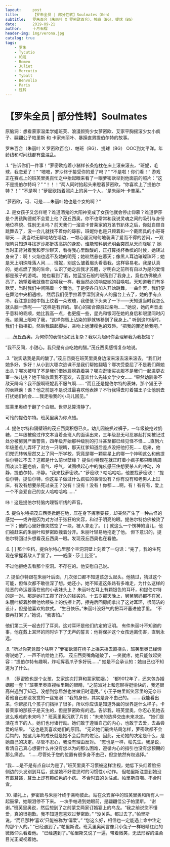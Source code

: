 ```yaml
---
layout:     post
title:      【罗朱全员 | 部分性转】Soulmates（Gen）
subtitle:   罗朱百合（朱丽叶 X 罗密欧百合）、帕班（BG）、提球（BG）
date:       2019-09-21
author:     十月石榴
header-img: img/verona.jpg
catalog: true
tags:
    - 罗朱
    - Tycutio
    - 帕班
    - Romeo
    - Juliet
    - Mercutio
    - Tybalt
    - Benvolio
    - Paris
    - 性转
---
```


# 【罗朱全员 | 部分性转】Soulmates

原脑洞：想看蒙家温柔学姐班芙、浪漫颜狗少女萝密欧、艾家平胸摇滚少女小疯子、翩翩公子帕里斯 和 卡家朱丽叶、暴躁直男提伯尔特的故事。

罗朱百合（朱丽叶 X 罗密欧百合）、帕班（BG）、提球（BG）
OOC到太平洋。年龄线和时间线都有些混乱。


.1.
“告诉你们一件事！”萝密欧抱着小猪样长条抱枕在床上滚来滚去，“班妮，毛球，我恋爱了！”
“嗯嗯，罗沙终于接受你的爱了吗？”
“不是啦！你们看！”
游戏正在赛点上的班芙里奥百忙之中抬起眼来看了一眼萝密欧举到他面前的照片：“这不是提伯尔特吗？”
“！！！”两人同时抬起头来瞪着萝密欧，“你喜欢上了提伯尔特？！”
“不是啊！”萝密欧指着照片上的另一个人，“是朱丽叶·卡普莱。”

“萝密欧，可、可是……朱丽叶她也是个女的啊？”

.2.
是女孩子又怎样呢？难道酒鬼的大阳神变成了女孩他就会停止仰慕？难道伊莎是个男孩陶德就不会爱上他？茂丘西奥，你不也常常和我说灵魂之间的吸引与身份地位样貌、性别无关吗？前天我们一溜进卡普莱家的万圣节趴体之后，你就自顾自跳舞去了，没一会儿就找不着你的踪影，班妮你也是只顾着和一个戴面具的小哥哥聊天……我当时无聊地站在墙边，一颗心里沉甸甸地装满了爱而不得的苦闷，一双眼睛只知道寻找罗沙那挺拔高挑的身影，谁能预料到光明会突然从天而降呢？
她当时正背对着我和罗沙聊天，看得我心里酸酸的，正打算找杯香槟的时候，她转过身来了：啊！火焰也远不及她的明亮；她皎然悬在暮天；像黑人耳边璀璨珠环；她是天上明珠降落人间……
班妮，别这么皱着眉头看着我，这样容易老。我是认真的，她点燃了我的生命，认识了她之后我才苏醒，才明白之前所有自以为是的爱情都是孩子的游戏。
她也看到了我，她蓝宝石般的眼落到了我身上，竟也仿佛被点亮了，她望着我就像在召唤我一样，我当然必须响应她的召唤啦。天知道我们有多默契，当时我们中间隔着一个舞池，于是便各自加入开始跳舞，一曲作罢，我们便在舞池中央相遇啦。
然后我们便手拉着手溜到没有人的露台上去了，她的手有点冷，我注意到她中指上纹着一朵玫瑰，我便低下头亲了一下——天知道当时我怎么就头脑一热呢——“这样是有罪的。掌心的密合原胜过亲吻……”她说，她的声音出乎意料的乖顺，她比我高一点，也更瘦一些，星光和银河在她的身后和眼里同时闪烁。她阖上眼吻了我，“这样你唇上沾染的罪就转移到了我身上。”
听到这句话时，我们十指相扣。然后我踮起脚尖，亲吻上她薄樱色的双唇。“把我的罪还给我吧。”

……茂丘西奥，为何你的表情也如此复杂？我以为起码你会理解我为我祝福？

“我不反同，小甜心。我只是有点吃她的醋。”茂丘西奥感情复杂地说。

.3.
“说实话我是真的酸了。”茂丘西奥在班芙里奥身边滚来滚去滚来滚去，“我们对她多好，多好！从小到大哪次逃课不是我们帮她翻墙？哪次受委屈了不是我们帮她出头？哪次被甩了不是我们借她肩膀靠着哭？哪次逛街买衣服不是我们一起进更衣室一块儿挑？她干嘛放着我不喜欢，去喜欢什么先锋文学少女……
“果然幼驯染不敌天降吗？我不服啊班妮我不服气啊……
“而且还是提伯尔特的表妹，那个猫王子的表妹诶！诶？他之前是不是说过最喜欢他表妹？不行我得去盯着猫王子让他别去打扰她们约会……我走啦我的小鸟儿回见。”

班芙里奥终于翻了个白眼。世界总算清静了。

可怜的提伯尔特。班芙里奥为你点蜡。

.4.
提伯尔特和隔壁班的茂丘西奥积怨已久。幼儿园被扒过裤子，一年级被抢过奶糖，二年级被偷过作文本当着全班人的面读出来，三年级忍无可忍暴起打架被记过处分被舅舅严重警告，四年级开始那种级别的打斗甚至都已经见怪不怪……直到六年级差点儿弄坏了对方一只眼睛，那天红爹知道后差点没把他打死……
后来，他们兜兜转转居然又上了同一所学校，究竟是哪一颗星星上的哪一个神明这么和他提伯尔特过不去？这都是什么前世孽缘？
提伯尔特现在就正盯着小疯子那只眼睛周围淡淡半圈疤痕，吸气、呼气，试图唤起心中的愧疚感压住想要杀人的冲动，冷静，提伯尔特，冷静。“我来找萝密欧。”
“萝密欧？哈哈哈哈，他要找萝密欧！
“提伯尔特，提伯尔特，你这辈子做过什么疯狂的事情没有？你有没有和老男人上过床，有没有想要杀死过亲王？没有！没有！没有！你都……啊，有！有有有，爱上一个不会爱自己的女人哈哈哈哈……”

咔！这是提伯尔特脑内理智断线的声音。

.5.
提伯尔特把茂丘西奥掀翻在地，压在身下挥拳要揍，却突然产生了一种古怪的感觉——或许是因为对方过于张狂的笑容，和过于明亮的眼。提伯尔特仿佛被烫了一下；他的心里好像突然空了一块，被人拿走了。
[ ]
就这么一个愣神的当儿，他们被赶来的朱丽叶和萝密欧拽着分开。朱丽叶轻易地拖走了他。
但下意识的，提伯尔特回过头想看茂丘西奥一眼。发现茂丘西奥也在看他。

.6.
[ ]
那个空档，提伯尔特心里那个空洞洞壁上刻着了一句话：“完了，我的生死现在掌握着敌人手里了。——威廉 · 莎士比亚”。

不过他拒绝去看那个空洞。不存在的。他安慰自己说。

.7.
提伯尔特跟在朱丽叶后面，几次张口都不知道该怎么起头。他猜过，猜过这个可能，但每次都不敢往深了想。她还小，她不知道这条路有多难走，为什么这样的险恶的命运要落在他的小表妹头上？
朱丽叶左耳上有颗银色的耳环，和提伯尔特的是一对。那是她打工攒了好久的钱买的。十五岁那天晚上，舅舅舅妈都不在家，朱丽叶板着脸替他给额头上的伤擦上药，擦完后回房间拿出了这对耳环，很简洁的设计，但是他喜欢的款式。
“生日快乐。”朱丽叶没好气的把耳环塞进他手里。
“不要再打架了。”她说，“我害怕。”

他们第二天一起去打了耳洞。这对耳环是他们约定的证明。
有件朱丽叶不知道的事，他在戴上耳环的同时许下了无声的誓言：他将保护这个女孩远离伤害，直到永远。

.8.
“所以你究竟图个啥啊？”萝密欧骑在椅子上摇来摇去直挠头，班芙里奥已经懒得说她了，一声不吭给她上药。
茂丘西奥嘴角磕破了，一笑就疼，她只能敛起笑容：“提伯尔特有趣啊，炸毛挥着爪子多好玩……”
她是不会承认的：她自己也不知道为了什么。

.9.
（萝密欧也是个女孩，艾家这次打算和蒙家联姻。）
“都9012年了，还来包办婚姻那一套？”班芙里奥直视帕里斯的眼睛，“之前派对上和您聊得挺愉快的，我还很高兴遇到了知己。没想到您居然也甘做旧时遗民。”
小王子帕里斯笑容里的无奈带着他自己都没发觉的一丝宠溺：“我的身份，其实是身不由己的。
……
我能看出来，你帮那几个孩子们挡掉了很多，所以你应该是知道外面的世界是什么样子。卡普莱家的那孩子是天生的，但是萝密欧有的选。告诉我，班芙里奥，你忍心见她去这么艰难的未来吗？”
班芙里奥沉默了片刻：“未来的选择交由未来决定。
“她们是活在当下的人，她们也付诸行动。她们敢于遵循自己的内心，也敢于去爱，去品尝爱的结果。
“这也是我喜欢她们的原因。
“无论她们最终结局怎样，萝密欧都不会后悔的。她这几年的成长就是她不会后悔的佐证。因此，无论她的决定是什么，是她自己的决定。尽管不忍心，我没有理由反对。
“您也是一样，帕先生。我是说，看清自己真心想要什么并没有您以为的那么困难，遵循内心的指引也没有您预期的那么痛苦。
“……尽管处于您的位置有很多身不由己，但您依然有权选择。”

“我……是不是有点自以为是了。”班芙里奥不习惯被这样注视，她低下头红着脸把侧边的头发别到耳后，这是她不好意思时的习惯性小动作。
但帕里斯注意到她没有戴耳饰，耳垂上却有颗红色的小痣。
不合时宜的关注点。帕里斯自嘲。不合时宜。

.10.
婚礼上，萝密欧与朱丽叶终于亲吻彼此。站在众宾客中的班芙里奥和所有人一起鼓掌，她眼泪停不下来。
一块手帕递到她眼前，是翩翩佳公子帕里斯。
“谢谢。”班芙里奥说，然后想到了之前蒙艾两家订婚宴上的乌龙。“我之前说您不懂爱，真的很抱歉。我不知道您喜欢过萝密欧。”
“没关系。都过去了。”帕里斯说。“而且那种‘喜欢’只能被称为‘偏爱’。”
“您这么好，相信也一定能遇上命中注定的那个人的。”
“已经遇到了。”帕里斯说。班芙里奥闻言像只小兔子一样眼睛红红的微微仰头看着他。
“已经遇到了。”帕里斯又说了一遍，带着微笑，无法形容的温柔目光正凝视着她。
